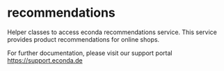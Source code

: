recommendations
===============

Helper classes to access econda recommendations service. This service provides
product recommendations for online shops.

For further documentation, please visit our support portal https://support.econda.de



